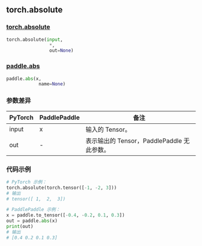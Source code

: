 ## torch.absolute
### [torch.absolute](https://pytorch.org/docs/stable/generated/torch.absolute.html?highlight=absolute#torch.absolute)

```python
torch.absolute(input,
                *,
                out=None)
```

### [paddle.abs](https://www.paddlepaddle.org.cn/documentation/docs/zh/api/paddle/abs_cn.html#abs)

```python
paddle.abs(x,
            name=None)
```

### 参数差异
| PyTorch       | PaddlePaddle | 备注                                                   |
| ------------- | ------------ | ------------------------------------------------------ |
| input         | x            | 输入的 Tensor。                                     |
| out           | -            | 表示输出的 Tensor，PaddlePaddle 无此参数。               |


### 代码示例
``` python
# PyTorch 示例：
torch.absolute(torch.tensor([-1, -2, 3]))
# 输出
# tensor([ 1,  2,  3])
```

``` python
# PaddlePaddle 示例：
x = paddle.to_tensor([-0.4, -0.2, 0.1, 0.3])
out = paddle.abs(x)
print(out)
# 输出
# [0.4 0.2 0.1 0.3]
```
